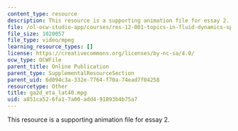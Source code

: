 ```yaml
---
content_type: resource
description: This resource is a supporting animation file for essay 2.
file: /ol-ocw-studio-app/courses/res-12-001-topics-in-fluid-dynamics-spring-2010/a851ca526fa17a00add491893b4b75a7_ga2d_eta_lat40.mpg
file_size: 1020057
file_type: video/mpeg
learning_resource_types: []
license: https://creativecommons.org/licenses/by-nc-sa/4.0/
ocw_type: OCWFile
parent_title: Online Publication
parent_type: SupplementalResourceSection
parent_uid: 6d094c3a-332e-7764-f70a-74ead7f04258
resourcetype: Other
title: ga2d_eta_lat40.mpg
uid: a851ca52-6fa1-7a00-add4-91893b4b75a7
---
```

This resource is a supporting animation file for essay 2.